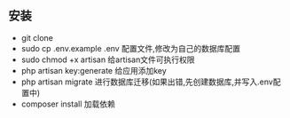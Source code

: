 ## 安装
* git clone 
* sudo cp .env.example .env  配置文件,修改为自己的数据库配置
* sudo chmod +x artisan 给artisan文件可执行权限
* php artisan key:generate  给应用添加key
* php artisan migrate 进行数据库迁移(如果出错,先创建数据库,并写入.env配置中)
* composer install 加载依赖
